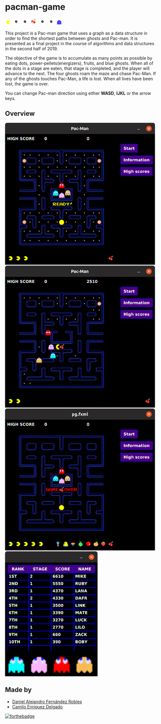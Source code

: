 # pacman-game
![pacman-game](resources/sprites/pacman/movements/1.png?raw=true)
![pacman-game](resources/sprites/food/pacdot.png?raw=true)
![pacman-game](resources/sprites/food/pacdot.png?raw=true)
![pacman-game](resources/sprites/food/bonus/cherry.png?raw=true)
![pacman-game](resources/sprites/food/pacdot.png?raw=true)
![pacman-game](resources/sprites/food/pacdot.png?raw=true)
![pacman-game](resources/sprites/ghosts/vulnerable/0.png?raw=true)

This project is a Pac-man game that uses a graph as a data structure in order to find the shortest paths between ghosts and Pac-man. It is presented as a final project in the course of algorithms and data structures in the second half of 2019.

The objective of the game is to accumulate as many points as possible by eating dots, power-pellets(energizers), fruits, and blue ghosts. When all of the dots in a stage are eaten, that stage is completed, and the player will advance to the next. The four ghosts roam the maze and chase Pac-Man. If any of the ghosts touches Pac-Man, a life is lost. When all lives have been lost, the game is over.

You can change Pac-man direction using either <b>WASD</b>, <b>IJKL</b> or the arrow keys.
  
## Overview
  ![Overview](resources/overview/ready.png?raw=true)
  ![Overview](resources/overview/eatfruit.png?raw=true)
  ![Overview](resources/overview/gameover.png?raw=true)
  ![Overview](resources/overview/leaderboard.png?raw=true)

## Made by
  <ul>
  <li><div><a href="https://github.com/7yrionLannister" title="Daniel Fernández">Daniel Alejandro Fernández Robles</a></div></li>
  <li><div><a href="https://github.com/Stigma137" title="Camilo Enriquez">Camilo Enriquez Delgado</a></div></li>
  </ul> 

  [![forthebadge](https://forthebadge.com/images/badges/made-with-java.svg)](https://forthebadge.com)
